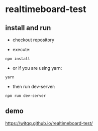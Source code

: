 # realtimeboard-test

## install and run 
 - checkout repository

 - execute:

  `npm install`

 - or if you are using yarn:

  `yarn`

 - then run dev-server:
 
  `npm run dev-server`


## demo

https://witqq.github.io/realtimeboard-test/
